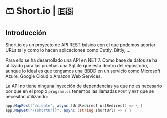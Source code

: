 # 🩳 Short.io | 🇪🇸

## Introducción

Short.io es un proyecto de API REST básico con el que podemos acortar URLs tal y como lo hacen aplicaciones como Cuttly, Bittly, ...

Para ello se ha desarrollado una API en NET 7. Como base de datos se ha utilizado para las pruebas una SqLite que esta dentro del repositorio, aunque lo ideal es que tengamos una BBDD en un servicio como Microsoft Azure, Google Cloud o Amazon Web Services.&#x20;

La API no tiene ninguna inyección de dependencias ya que no es necesario por que en el propio `program.cs` tenemos las llamadas `POST` y `GET` que se necesitan utilizando:

```csharp
app.MapPost("/create", async (UrlRedirect urlRedirect) => { }
app.MapGet("/{shortUrl}", async (string shortUrl) => { }
```
